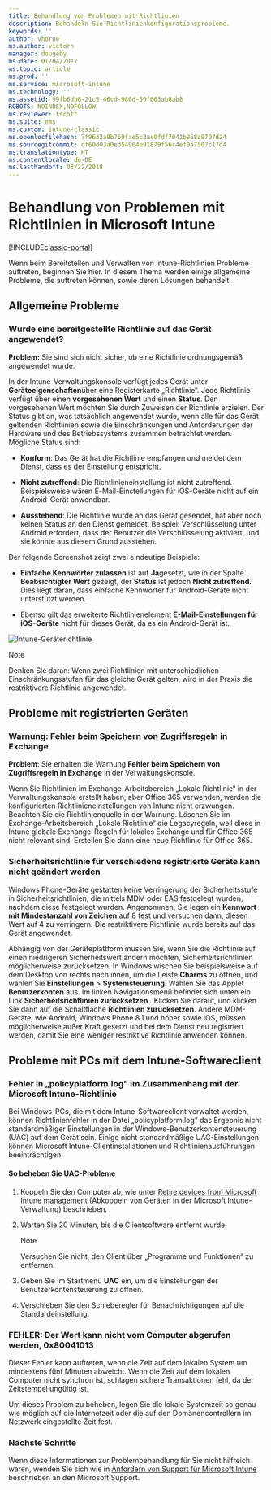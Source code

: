 ```yaml
---
title: Behandlung von Problemen mit Richtlinien
description: Behandeln Sie Richtlinienkonfigurationsprobleme.
keywords: ''
author: vhorne
ms.author: victorh
manager: dougeby
ms.date: 01/04/2017
ms.topic: article
ms.prod: ''
ms.service: microsoft-intune
ms.technology: ''
ms.assetid: 99fb6db6-21c5-46cd-980d-50f063ab8ab8
ROBOTS: NOINDEX,NOFOLLOW
ms.reviewer: tscott
ms.suite: ems
ms.custom: intune-classic
ms.openlocfilehash: 7f9632a8b769fae5c3ae0fdf7041b968a9707d24
ms.sourcegitcommit: df60d03a0ed54964e91879f56c4ef0a7507c17d4
ms.translationtype: HT
ms.contentlocale: de-DE
ms.lasthandoff: 03/22/2018
---
```

# <a name="troubleshoot-policies-in-microsoft-intune"></a>Behandlung von Problemen mit Richtlinien in Microsoft Intune

[!INCLUDE[classic-portal](../includes/classic-portal.md)]

Wenn beim Bereitstellen und Verwalten von Intune-Richtlinien Probleme auftreten, beginnen Sie hier. In diesem Thema werden einige allgemeine Probleme, die auftreten können, sowie deren Lösungen behandelt.

## <a name="general-issues"></a>Allgemeine Probleme

### <a name="was-a-deployed-policy-applied-to-the-device"></a>Wurde eine bereitgestellte Richtlinie auf das Gerät angewendet?
**Problem:** Sie sind sich nicht sicher, ob eine Richtlinie ordnungsgemäß angewendet wurde.

In der Intune-Verwaltungskonsole verfügt jedes Gerät unter **Geräteeigenschaften**über eine Registerkarte „Richtlinie“. Jede Richtlinie verfügt über einen **vorgesehenen Wert** und einen **Status**. Den vorgesehenen Wert möchten Sie durch Zuweisen der Richtlinie erzielen. Der Status gibt an, was tatsächlich angewendet wurde, wenn alle für das Gerät geltenden Richtlinien sowie die Einschränkungen und Anforderungen der Hardware und des Betriebssystems zusammen betrachtet werden. Mögliche Status sind:

-   **Konform**: Das Gerät hat die Richtlinie empfangen und meldet dem Dienst, dass es der Einstellung entspricht.

-   **Nicht zutreffend**: Die Richtlinieneinstellung ist nicht zutreffend. Beispielsweise wären E-Mail-Einstellungen für iOS-Geräte nicht auf ein Android-Gerät anwendbar.

-   **Ausstehend**: Die Richtlinie wurde an das Gerät gesendet, hat aber noch keinen Status an den Dienst gemeldet. Beispiel: Verschlüsselung unter Android erfordert, dass der Benutzer die Verschlüsselung aktiviert, und sie könnte aus diesem Grund ausstehen.

Der folgende Screenshot zeigt zwei eindeutige Beispiele:

-   **Einfache Kennwörter zulassen** ist auf **Ja**gesetzt, wie in der Spalte **Beabsichtigter Wert** gezeigt, der **Status** ist jedoch **Nicht zutreffend**. Dies liegt daran, dass einfache Kennwörter für Android-Geräte nicht unterstützt werden.

-   Ebenso gilt das erweiterte Richtlinienelement **E-Mail-Einstellungen für iOS-Geräte** nicht für dieses Gerät, da es ein Android-Gerät ist.

![Intune-Geräterichtlinie](../media/Intune-Device-Policy-v.2.jpg)

> [!NOTE]
> Denken Sie daran: Wenn zwei Richtlinien mit unterschiedlichen Einschränkungsstufen für das gleiche Gerät gelten, wird in der Praxis die restriktivere Richtlinie angewendet.


## <a name="issues-with-enrolled-devices"></a>Probleme mit registrierten Geräten

### <a name="alert-saving-of-access-rules-to-exchange-has-failed"></a>Warnung: Fehler beim Speichern von Zugriffsregeln in Exchange
**Problem**: Sie erhalten die Warnung **Fehler beim Speichern von Zugriffsregeln in Exchange**  in der Verwaltungskonsole.

Wenn Sie Richtlinien im Exchange-Arbeitsbereich „Lokale Richtlinie“ in der Verwaltungskonsole erstellt haben, aber Office 365 verwenden, werden die konfigurierten Richtlinieneinstellungen von Intune nicht erzwungen. Beachten Sie die Richtlinienquelle in der Warnung.  Löschen Sie im Exchange-Arbeitsbereich „Lokale Richtlinie“ die Legacyregeln, weil diese in Intune globale Exchange-Regeln für lokales Exchange und für Office 365 nicht relevant sind. Erstellen Sie dann eine neue Richtlinie für Office 365.

### <a name="cannot-change-security-policy-for-various-enrolled-devices"></a>Sicherheitsrichtlinie für verschiedene registrierte Geräte kann nicht geändert werden
Windows Phone-Geräte gestatten keine Verringerung der Sicherheitsstufe in Sicherheitsrichtlinien, die mittels MDM oder EAS festgelegt wurden, nachdem diese festgelegt wurden. Angenommen, Sie legen ein **Kennwort mit Mindestanzahl von Zeichen** auf 8 fest und versuchen dann, diesen Wert auf 4 zu verringern. Die restriktivere Richtlinie wurde bereits auf das Gerät angewendet.

Abhängig von der Geräteplattform müssen Sie, wenn Sie die Richtlinie auf einen niedrigeren Sicherheitswert ändern möchten, Sicherheitsrichtlinien möglicherweise zurücksetzen.
In Windows wischen Sie beispielsweise auf dem Desktop von rechts nach innen, um die Leiste **Charms** zu öffnen, und wählen Sie **Einstellungen** &gt; **Systemsteuerung**.  Wählen Sie das Applet **Benutzerkonten** aus.
Im linken Navigationsmenü befindet sich unten ein Link **Sicherheitsrichtlinien zurücksetzen** . Klicken Sie darauf, und klicken Sie dann auf die Schaltfläche **Richtlinien zurücksetzen**.
Andere MDM-Geräte, wie Android, Windows Phone 8.1 und höher sowie iOS, müssen möglicherweise außer Kraft gesetzt und bei dem Dienst neu registriert werden, damit Sie eine weniger restriktive Richtlinie anwenden können.

## <a name="issues-with-pcs-that-run-the-intune-software-client"></a>Probleme mit PCs mit dem Intune-Softwareclient

### <a name="microsoft-intune-policy-related-errors-in-policyplatformlog"></a>Fehler in „policyplatform.log“ im Zusammenhang mit der Microsoft Intune-Richtlinie
Bei Windows-PCs, die mit dem Intune-Softwareclient verwaltet werden, können Richtlinienfehler in der Datei „policyplatform.log“ das Ergebnis nicht standardmäßiger Einstellungen in der Windows-Benutzerkontensteuerung (UAC) auf dem Gerät sein. Einige nicht standardmäßige UAC-Einstellungen können Microsoft Intune-Clientinstallationen und Richtlinienausführungen beeinträchtigen.

#### <a name="to-resolve-uac-issues"></a>So beheben Sie UAC-Probleme

1.  Koppeln Sie den Computer ab, wie unter [Retire devices from Microsoft Intune management](/intune-classic/deploy-use/retire-devices-from-microsoft-intune-management) (Abkoppeln von Geräten in der Microsoft Intune-Verwaltung) beschrieben.

2.  Warten Sie 20 Minuten, bis die Clientsoftware entfernt wurde.

    > [!NOTE]
    > Versuchen Sie nicht, den Client über „Programme und Funktionen“ zu entfernen.

3.  Geben Sie im Startmenü **UAC** ein, um die Einstellungen der Benutzerkontensteuerung zu öffnen.

4.  Verschieben Sie den Schieberegler für Benachrichtigungen auf die Standardeinstellung.

### <a name="error-cannot-obtain-the-value-from-the-computer-0x80041013"></a>FEHLER: Der Wert kann nicht vom Computer abgerufen werden, 0x80041013
Dieser Fehler kann auftreten, wenn die Zeit auf dem lokalen System um mindestens fünf Minuten abweicht. Wenn die Zeit auf dem lokalen Computer nicht synchron ist, schlagen sichere Transaktionen fehl, da der Zeitstempel ungültig ist.

Um dieses Problem zu beheben, legen Sie die lokale Systemzeit so genau wie möglich auf die Internetzeit oder die auf den Domänencontrollern im Netzwerk eingestellte Zeit fest.








### <a name="next-steps"></a>Nächste Schritte
Wenn diese Informationen zur Problembehandlung für Sie nicht hilfreich waren, wenden Sie sich wie in [Anfordern von Support für Microsoft Intune](how-to-get-support-for-microsoft-intune.md) beschrieben an den Microsoft Support.
